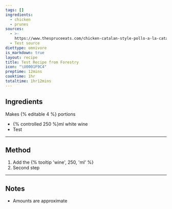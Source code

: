 ```yaml
---
tags: []
ingredients:
  - chicken
  - prunes
sources:
  - >-
    https://www.thespruceeats.com/chicken-catalan-style-pollo-a-la-catalana-3083360
  - Test source
diettype: omnivore
is_markdown: true
layout: recipe
title: Test Recipe from Forestry
icon: "\U0001F9C4"
preptime: 12mins
cooktime: 1hr
totaltime: 1hr12mins
---
```


## Ingredients

Makes {% editable 4 %} portions

* {% controlled 250 %}ml white wine
* Test

***

## Method

1. Add the {% tooltip 'wine', 250, 'ml' %}
2. Second step

***

## Notes

* Amounts are approximate
